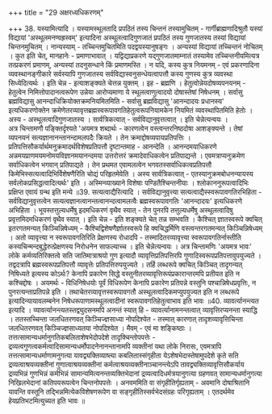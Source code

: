 +++
title = "29 अक्षरध्यधिकरणम्"

+++
38. यस्यामित्यादि । यस्यामस्थूलतादि प्रपठितं तस्य चिन्तनं तस्यामुचितम् - गार्गीब्राह्मणादिश्रुतौ यस्यां विद्यायां 'अस्थूलमनण्वह्रस्वम्' इत्यादिना अस्थूलत्वादिगुणजातं प्रपठितं तस्य गुणजातस्य तस्यां विद्यायां चिन्तनमुचितम् । नान्यस्याम् - तच्चिन्तमुचितमिति पदद्वयस्यानुषङ्गः । अन्यस्यां विद्यायां तच्चिन्तनं नोचितम् । कुत इति चेत्, मानहानेः - प्रमाणाभावात् । यद्विद्याप्रकरणे यद्गुणजातमाम्नातं तस्यामेव तच्चिन्तनीयमित्यत्र तत्प्रकरणं प्रमाणम्, अन्यस्यां तदनुसन्धाने किं प्रमाणमस्ति । न यदि, कस्य कुत्र नियमनम् - एवं प्रकरणादिना व्यवस्थानङ्गीकारे सर्वस्यापि गुणजातस्य सर्वविद्यास्वनुसन्धेयत्वापत्तौ कस्य गुणस्य कुत्र व्यवस्था सिध्येदित्यर्थः । इति चेन्न - इत्याशङ्क्यते चेत्तन्न युक्तम् । इह - ब्रह्मणि । हेतुत्वोन्नेयदोषव्यपनयनम् - हेतुत्वेन निमित्तोपादानत्वरूपेण उन्नेया आरोप्यमाणा ये स्थूलत्वाणुत्वादयो दोषास्तेषां निषेधनम् । सर्वासु ब्रह्मविद्यासु आनन्दाधिक्रियोक्तक्रमनियमितमिति - सर्वासु ब्रह्मविद्यासु 'आनन्दादयः प्रधानस्य' इत्यधिकरणोक्तेन क्रमेणेतरव्यावृत्तब्रह्मस्वरूपावगतिहेतुत्वरूपनियामकेन नियमितं व्यवस्थापितमिति हेतोः । अस्य - अस्थूलत्वादिगुणजातस्य । सार्वत्रिकत्वात् - सर्वविद्यानुवृत्तत्वात् । इति चेन्नेत्यन्वयः ।   
अत्र चिन्तामणौ पङ्क्तिर्दृश्यते 'अयमत्र शब्दार्थः - कारणत्वेन वस्त्वन्तरनिष्ठदोषा आशङ्क्यन्ते । तेषां व्यपनयनं सत्यज्ञानानन्तानन्दामलपदैः क्रियते । तेन क्रमाद्दोषव्यपायप्रतिपत्तिः । प्रतिपत्तिसौकर्यार्थमनुक्रमादर्थविशेषप्रतिपत्तौ दृष्टान्तमाह - आनन्देति । आनन्दमयाधिकरणे अन्नमयप्राणमयमनोमयविज्ञानमयानन्दमया उत्तरोत्तरं क्रमादेवाधिकत्वेन प्रतिपाद्यन्ते । एवमत्राप्यनुक्रमेण सर्वाधिकत्वेन भगवान् प्रतिपाद्यते । तेन प्रथमत एवामलत्वेन भगवतस्सर्वाधिकत्वप्रतिपत्तौ किमेभिस्सत्यत्वादिभिर्विशेषणैरिति चोद्यं परिहृतमेवेति । अस्य सार्वत्रिकत्वात् - एतस्यानुक्रमबोधनन्यायस्य सर्वलोकप्रसिद्धत्वादित्यर्थः' इति । अस्मिन्व्याख्याने विशेषाः पण्डितैश्चिन्तनीयाः । श्लोकाननुरूपत्वादिभिः प्रक्षिप्त एवायं ग्रन्थ इति मन्ये ॥39. सत्यत्वाद्यैरित्यादि । सर्वविद्यानुवृत्त्या सत्यत्वाद्यैस्स्वरूपावगतिरभिहिता - सर्वविद्यानुवृत्तत्वेन सत्यत्वज्ञानत्वानन्तत्वानन्दत्वामलत्वैः ब्रह्मस्वरूपावगतिः 'आनन्दादयः' इत्यधिकरणे अभिहिता । भूयस्तत्तुल्यधर्मेषु इदमधिकरणं वृथैव स्यात् - तेन पुनरपि तत्तुल्यधर्मेषु अस्थूलत्वादिषु प्रवृत्तमिदमधिकरणं वृथैव स्यात् । इति चेन्न - इति शङ्क्यते चेत् तन्न सम्भवति । कैश्चित् ज्ञातस्वरूपे क्वचित् इतरगतमन्यत् किञ्चिन्निषेध्यम् - कैश्चिद्विशेषणैर्ज्ञातस्वरूपे हि क्वचिद्धर्मिणि वस्त्वन्तरगतमन्यत् किञ्चिन्निषेध्यम् । अतो व्यावृत्त्या न स्वरूपावगतिरिति प्रेक्षणस्य रोधादपि - तस्मादितरव्यावृत्त्या स्वरूपावगतिर्नास्तीति कस्यचिन्मन्दबुद्धेरुत्प्रेक्षणस्य निरोधनेन साफल्याच्च । इति चेन्नेत्यन्वयः । अत्र चिन्तामणिः 'अयमत्र भावः' लोके कर्मव्यतिरिक्तत्वे सति जातिमात्राश्रयो गुण इत्यादौ व्यावृत्तिप्रतिपत्तिरपि गुणादिस्वरूपप्रतिपत्तावुपयुज्यते । तद्वदत्रापि ब्रह्मस्वरूपप्रतिपत्तौ व्यावृत्तेः प्रतिपत्तिरुपयुज्यते । तर्हि लब्धरूपे क्वचित् किञ्चित् तादृगन्यत् निषिध्यते इत्यस्य कोऽर्थः? केनापि प्रकारेण सिद्धे वस्तुनीतरव्यावृत्तिरूपंप्रकारान्तरमपि प्रतीयत इति न कश्चिद्दोषः । अयमर्थः - विधिनिषेधयोः पूर्वं विधिरूपेण केनापि प्रकारेण प्रतिपन्ने वस्तुनि पश्चान्निषेधप्रवृत्तिः, न पुनरत्यन्ताप्रतिपन्ने इति । तथाचेतरव्यावृत्तस्वरूपावगतौ अस्थूलत्वादिकमप्युपयुज्यत इति न लब्धरूपे इत्यादिन्यायावलम्बनेन निषेधरूपाणामस्थूलत्वादीनां स्वरूपावगतिहेतुत्वाभाव इति भावः ॥40. व्यावर्त्यानन्त्यत इत्यादि । व्यावर्त्यानन्त्यतस्तद्व्युदसनमपि अनन्तं स्यात् हि - व्यावर्त्यानामनन्तत्वात् व्यावृत्तिरप्यनन्ता स्याद्धि । ततस्तच्चिन्ता जलधितरणवत् किञ्चिज्ज्ञसाध्या नोपदिश्येत - तस्मात् कारणात् तादृशव्यावृत्तिचिन्ता जलधितरणवत् किञ्चिज्ज्ञसाध्यतया नोपदिश्येत । मैवम् - एवं मा शङ्किष्ठाः । तत्तत्सामान्यधर्मानुगतिकबलिताशेषभेदोपदेशे तादृक्चिन्तोपपत्तेः - द्रव्यत्वगुणत्वकर्मत्वादिसामान्यधर्मोपादनेनानन्तानामपि व्यक्तीनां यथा लोके निरासः, एवमत्रापि तत्तत्सामान्यधर्माणामनुगत्या यावद्व्यक्तिव्याष्त्या कबलितास्संगृहीता येऽशेषभेदास्तेषामुपदेशे कृते सति द्रव्यत्वाश्रयव्यक्तीनां गुणात्वाश्रयव्यक्तीनां कर्मत्वाश्रयव्यक्तीनाञ्चानन्त्येऽपि तावद्व्यक्तिव्यावृत्तिसौकर्याय द्रव्यभिन्नं गुणभिन्नं कर्मभिन्नं सामान्यमित्यनन्तव्यक्तिभेदानां द्रव्यत्वादिधर्मत्रयानुगत्या ग्रहणवत् सामान्यधर्मानुगत्या निखिलभेदानां कतिपयरूपत्वेन चिन्तनोपपत्तेः । अनवममिति वा संगृहीतिर्गृह्यताम् - अवमानि दोषाश्रितानि यावन्ति वस्तूनि तद्भिन्नमित्येकविशेषणरूपेण वा सङ्गृहीतिस्सर्वभेदसंग्रहः परिगृह्यताम् । एतदर्थमेव हेयप्रतिभटमित्युच्यत इति भावः ॥